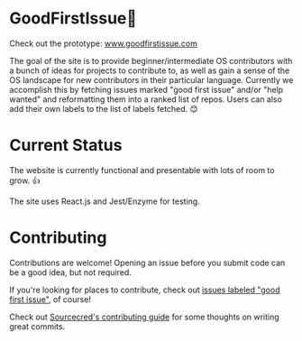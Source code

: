 # GoodFirstIssue👋

Check out the prototype: www.goodfirstissue.com

The goal of the site is to provide beginner/intermediate OS contributors with a bunch of ideas for projects to contribute to, as well as gain a sense of the OS landscape for new contributors in their particular language. Currently we accomplish this by fetching issues marked "good first issue" and/or "help wanted" and reformatting them into a ranked list of repos. Users can also add their own labels to the list of labels fetched. 😊 

# Current Status 

The website is currently functional and presentable with lots of room to grow. 👍

The site uses React.js and Jest/Enzyme for testing. 

# Contributing 

Contributions are welcome! Opening an issue before you submit code can be a good idea, but not required. 

If you're looking for places to contribute, check out [issues labeled "good first issue"][gfi], of course! 

Check out [Sourcecred's contributing guide][scg] for some thoughts on writing great commits. 

[gfi]: https://github.com/BrianLitwin/GoodFirstIssue-Dev/issues?q=is%3Aissue+is%3Aopen+label%3A%22good+first+issue%22
[scg]: https://github.com/sourcecred/sourcecred/blob/master/CONTRIBUTING.md

